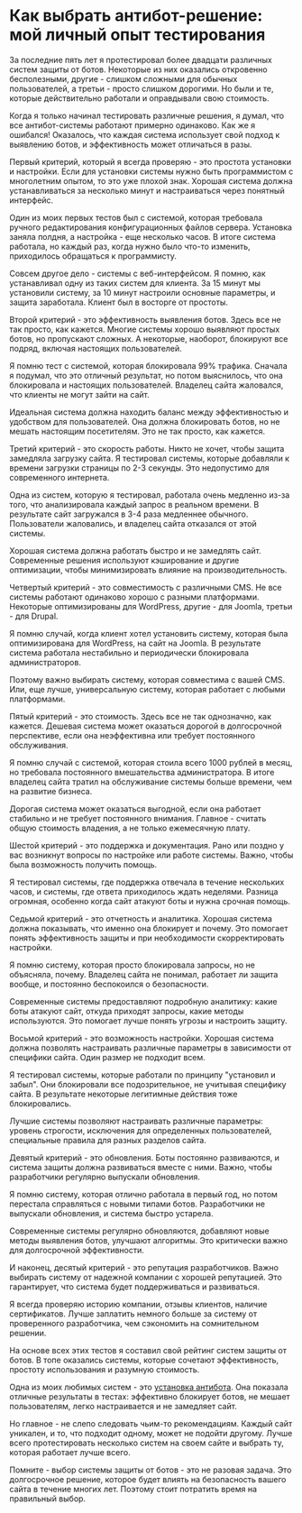 # Как выбрать антибот-решение: мой личный опыт тестирования

За последние пять лет я протестировал более двадцати различных систем защиты от ботов. Некоторые из них оказались откровенно бесполезными, другие - слишком сложными для обычных пользователей, а третьи - просто слишком дорогими. Но были и те, которые действительно работали и оправдывали свою стоимость.

Когда я только начинал тестировать различные решения, я думал, что все антибот-системы работают примерно одинаково. Как же я ошибался! Оказалось, что каждая система использует свой подход к выявлению ботов, и эффективность может отличаться в разы.

Первый критерий, который я всегда проверяю - это простота установки и настройки. Если для установки системы нужно быть программистом с многолетним опытом, то это уже плохой знак. Хорошая система должна устанавливаться за несколько минут и настраиваться через понятный интерфейс.

Один из моих первых тестов был с системой, которая требовала ручного редактирования конфигурационных файлов сервера. Установка заняла полдня, а настройка - еще несколько часов. В итоге система работала, но каждый раз, когда нужно было что-то изменить, приходилось обращаться к программисту.

Совсем другое дело - системы с веб-интерфейсом. Я помню, как устанавливал одну из таких систем для клиента. За 15 минут мы установили систему, за 10 минут настроили основные параметры, и защита заработала. Клиент был в восторге от простоты.

Второй критерий - это эффективность выявления ботов. Здесь все не так просто, как кажется. Многие системы хорошо выявляют простых ботов, но пропускают сложных. А некоторые, наоборот, блокируют все подряд, включая настоящих пользователей.

Я помню тест с системой, которая блокировала 99% трафика. Сначала я подумал, что это отличный результат, но потом выяснилось, что она блокировала и настоящих пользователей. Владелец сайта жаловался, что клиенты не могут зайти на сайт.

Идеальная система должна находить баланс между эффективностью и удобством для пользователей. Она должна блокировать ботов, но не мешать настоящим посетителям. Это не так просто, как кажется.

Третий критерий - это скорость работы. Никто не хочет, чтобы защита замедляла загрузку сайта. Я тестировал системы, которые добавляли к времени загрузки страницы по 2-3 секунды. Это недопустимо для современного интернета.

Одна из систем, которую я тестировал, работала очень медленно из-за того, что анализировала каждый запрос в реальном времени. В результате сайт загружался в 3-4 раза медленнее обычного. Пользователи жаловались, и владелец сайта отказался от этой системы.

Хорошая система должна работать быстро и не замедлять сайт. Современные решения используют кэширование и другие оптимизации, чтобы минимизировать влияние на производительность.

Четвертый критерий - это совместимость с различными CMS. Не все системы работают одинаково хорошо с разными платформами. Некоторые оптимизированы для WordPress, другие - для Joomla, третьи - для Drupal.

Я помню случай, когда клиент хотел установить систему, которая была оптимизирована для WordPress, на сайт на Joomla. В результате система работала нестабильно и периодически блокировала администраторов.

Поэтому важно выбирать систему, которая совместима с вашей CMS. Или, еще лучше, универсальную систему, которая работает с любыми платформами.

Пятый критерий - это стоимость. Здесь все не так однозначно, как кажется. Дешевая система может оказаться дорогой в долгосрочной перспективе, если она неэффективна или требует постоянного обслуживания.

Я помню случай с системой, которая стоила всего 1000 рублей в месяц, но требовала постоянного вмешательства администратора. В итоге владелец сайта тратил на обслуживание системы больше времени, чем на развитие бизнеса.

Дорогая система может оказаться выгодной, если она работает стабильно и не требует постоянного внимания. Главное - считать общую стоимость владения, а не только ежемесячную плату.

Шестой критерий - это поддержка и документация. Рано или поздно у вас возникнут вопросы по настройке или работе системы. Важно, чтобы была возможность получить помощь.

Я тестировал системы, где поддержка отвечала в течение нескольких часов, и системы, где ответа приходилось ждать неделями. Разница огромная, особенно когда сайт атакуют боты и нужна срочная помощь.

Седьмой критерий - это отчетность и аналитика. Хорошая система должна показывать, что именно она блокирует и почему. Это помогает понять эффективность защиты и при необходимости скорректировать настройки.

Я помню систему, которая просто блокировала запросы, но не объясняла, почему. Владелец сайта не понимал, работает ли защита вообще, и постоянно беспокоился о безопасности.

Современные системы предоставляют подробную аналитику: какие боты атакуют сайт, откуда приходят запросы, какие методы используются. Это помогает лучше понять угрозы и настроить защиту.

Восьмой критерий - это возможность настройки. Хорошая система должна позволять настраивать различные параметры в зависимости от специфики сайта. Один размер не подходит всем.

Я тестировал системы, которые работали по принципу "установил и забыл". Они блокировали все подозрительное, не учитывая специфику сайта. В результате некоторые легитимные действия тоже блокировались.

Лучшие системы позволяют настраивать различные параметры: уровень строгости, исключения для определенных пользователей, специальные правила для разных разделов сайта.

Девятый критерий - это обновления. Боты постоянно развиваются, и система защиты должна развиваться вместе с ними. Важно, чтобы разработчики регулярно выпускали обновления.

Я помню систему, которая отлично работала в первый год, но потом перестала справляться с новыми типами ботов. Разработчики не выпускали обновления, и система быстро устарела.

Современные системы регулярно обновляются, добавляют новые методы выявления ботов, улучшают алгоритмы. Это критически важно для долгосрочной эффективности.

И наконец, десятый критерий - это репутация разработчиков. Важно выбирать систему от надежной компании с хорошей репутацией. Это гарантирует, что система будет поддерживаться и развиваться.

Я всегда проверяю историю компании, отзывы клиентов, наличие сертификатов. Лучше заплатить немного больше за систему от проверенного разработчика, чем сэкономить на сомнительном решении.

На основе всех этих тестов я составил свой рейтинг систем защиты от ботов. В топе оказались системы, которые сочетают эффективность, простоту использования и разумную стоимость.

Одна из моих любимых систем - это [установка антибота](https://progaem.com/ustanovka-antibota-usluga-po-zashhite-ot-botov-vashih-sajtov-na-razlichnyh-cms-sistemah.html). Она показала отличные результаты в тестах: эффективно блокирует ботов, не мешает пользователям, легко настраивается и не замедляет сайт.

Но главное - не слепо следовать чьим-то рекомендациям. Каждый сайт уникален, и то, что подходит одному, может не подойти другому. Лучше всего протестировать несколько систем на своем сайте и выбрать ту, которая работает лучше всего.

Помните - выбор системы защиты от ботов - это не разовая задача. Это долгосрочное решение, которое будет влиять на безопасность вашего сайта в течение многих лет. Поэтому стоит потратить время на правильный выбор.
